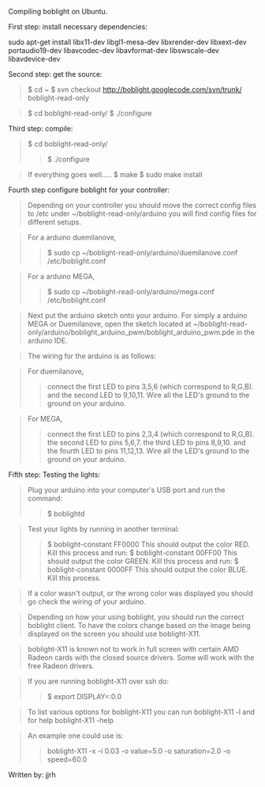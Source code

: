Compiling boblight on Ubuntu.

First step: install necessary dependencies:

sudo apt-get install libx11-dev libgl1-mesa-dev libxrender-dev libxext-dev portaudio19-dev libavcodec-dev libavformat-dev libswscale-dev libavdevice-dev

Second step: get the source:

> $ cd ~
> $ svn checkout http://boblight.googlecode.com/svn/trunk/ boblight-read-only

> $ cd boblight-read-only/
> $ ./configure

Third step: compile:
> $ cd boblight-read-only/
> > $ ./configure

> If everything goes well.....
> $ make
> $ sudo make install

Fourth step configure boblight for your controller:
> Depending on your controller you should move the correct config files to /etc
> under ~/boblight-read-only/arduino you will find config files for different setups.

> For a arduino duemilanove,
> > $ sudo cp ~/boblight-read-only/arduino/duemilanove.conf /etc/boblight.conf


> For a arduino MEGA,
> > $ sudo cp ~/boblight-read-only/arduino/mega.conf /etc/boblight.conf


> Next put the arduino sketch onto your arduino. For simply a arduino MEGA or Duemilanove, open the
> sketch located at ~/boblight-read-only/arduino/boblight\_arduino\_pwm/boblight\_arduino\_pwm.pde in
> the arduino IDE.

> The wiring for the arduino is as follows:

> For duemilanove,
> > connect the first LED to pins 3,5,6 (which correspond to R,G,B).
> > and the second LED to 9,10,11.
> > Wire all the LED's ground to the ground on your arduino.



> For MEGA,
> > connect the first LED to pins 2,3,4 (which correspond to R,G,B).
> > the second LED to pins 5,6,7.
> > the third LED to pins 8,9,10.
> > and the fourth LED to pins 11,12,13.
> > Wire all the LED's ground to the ground on your arduino.

Fifth step: Testing the lights:

> Plug your arduino into your computer's USB port and run the command:
> > $ boblightd

> Test your lights by running in another terminal:
> > $ boblight-constant FF0000
> > This should output the color RED. Kill this process and run:
> > $ boblight-constant 00FF00
> > This should output the color GREEN. Kill this process and run:
> > $ boblight-constant 0000FF
> > This should output the color BLUE. Kill this process.


> If a color wasn't output, or the wrong color was displayed you should go check the wiring of your
> arduino.

> Depending on how your using boblight, you should run the correct boblight client.
> To have the colors change based on the image being displayed on the screen you should
> use boblight-X11.

> boblight-X11 is known not to work in full screen with certain AMD Radeon cards with the closed source
> drivers. Some will work with the free Radeon drivers.

> If you are running boblight-X11 over ssh do:
> > $ export DISPLAY=:0.0


> To list various options for boblight-X11 you can run boblight-X11 -l and for help boblight-X11 -help

> An example one could use is:
> > boblight-X11 -x -i 0.03 -o value=5.0 -o saturation=2.0 -o speed=60.0

Written by: jjrh